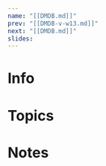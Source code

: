 ```yaml
---
name: "[[DMDB.md]]"
prev: "[[DMDB-v-w13.md]]"
next: "[[DMDB.md]]"
slides:
---
```

  
  
# Info
  
  
# Topics
  
  
# Notes
